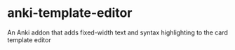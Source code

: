 # anki-template-editor
An Anki addon that adds fixed-width text and syntax highlighting to the card template editor
